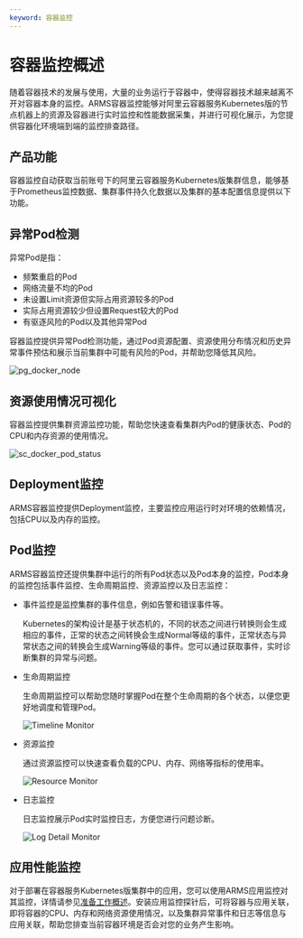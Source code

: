 ```yaml
---
keyword: 容器监控
---
```


# 容器监控概述

随着容器技术的发展与使用，大量的业务运行于容器中，使得容器技术越来越离不开对容器本身的监控。ARMS容器监控能够对阿里云容器服务Kubernetes版的节点机器上的资源及容器进行实时监控和性能数据采集，并进行可视化展示，为您提供容器化环境端到端的监控排查路径。

## 产品功能

容器监控自动获取当前账号下的阿里云容器服务Kubernetes版集群信息，能够基于Prometheus监控数据、集群事件持久化数据以及集群的基本配置信息提供以下功能。

## 异常Pod检测

异常Pod是指：

-   频繁重启的Pod
-   网络流量不均的Pod
-   未设置Limit资源但实际占用资源较多的Pod
-   实际占用资源较少但设置Request较大的Pod
-   有驱逐风险的Pod以及其他异常Pod

容器监控提供异常Pod检测功能，通过Pod资源配置、资源使用分布情况和历史异常事件预估和展示当前集群中可能有风险的Pod，并帮助您降低其风险。

![pg_docker_node](https://static-aliyun-doc.oss-accelerate.aliyuncs.com/assets/img/zh-CN/5467642951/p96606.png)

## 资源使用情况可视化

容器监控提供集群资源监控功能，帮助您快速查看集群内Pod的健康状态、Pod的CPU和内存资源的使用情况。

![sc_docker_pod_status](https://static-aliyun-doc.oss-accelerate.aliyuncs.com/assets/img/zh-CN/2399999061/p99132.png)

## Deployment监控

ARMS容器监控提供Deployment监控，主要监控应用运行时对环境的依赖情况，包括CPU以及内存的监控。

## Pod监控

ARMS容器监控还提供集群中运行的所有Pod状态以及Pod本身的监控，Pod本身的监控包括事件监控、生命周期监控、资源监控以及日志监控：

-   事件监控是监控集群的事件信息，例如告警和错误事件等。

    Kubernetes的架构设计是基于状态机的，不同的状态之间进行转换则会生成相应的事件，正常的状态之间转换会生成Normal等级的事件，正常状态与异常状态之间的转换会生成Warning等级的事件。您可以通过获取事件，实时诊断集群的异常与问题。

-   生命周期监控

    生命周期监控可以帮助您随时掌握Pod在整个生命周期的各个状态，以便您更好地调度和管理Pod。

    ![Timeline Monitor](https://static-aliyun-doc.oss-accelerate.aliyuncs.com/assets/img/zh-CN/2454328851/p74838.png)

-   资源监控

    通过资源监控可以快速查看负载的CPU、内存、网络等指标的使用率。

    ![Resource Monitor](https://static-aliyun-doc.oss-accelerate.aliyuncs.com/assets/img/zh-CN/2454328851/p74839.png)

-   日志监控

    日志监控展示Pod实时监控日志，方便您进行问题诊断。

    ![Log Detail Monitor](https://static-aliyun-doc.oss-accelerate.aliyuncs.com/assets/img/zh-CN/2454328851/p74841.png)


## 应用性能监控

对于部署在容器服务Kubernetes版集群中的应用，您可以使用ARMS应用监控对其监控，详情请参见[准备工作概述](/cn.zh-CN/应用监控/准备工作概述.md)。安装应用监控探针后，可将容器与应用关联，即将容器的CPU、内存和网络资源使用情况，以及集群异常事件和日志等信息与应用关联，帮助您排查当前容器环境是否会对您的业务产生影响。

